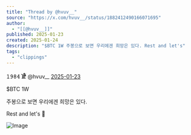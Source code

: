 ```yaml
---
title: "Thread by @hvuv__"
source: "https://x.com/hvuv__/status/1882412490166071695"
author:
  - "[[@hvuv__]]"
published: 2025-01-23
created: 2025-01-24
description: "$BTC 1W 주봉으로 보면 우리에겐 희망은 있다. Rest and let's"
tags:
  - "clippings"
---
```

**𝟷𝟿𝟾𝟺 𓁁** @hvuv\_\_ [2025-01-23](https://x.com/hvuv__/status/1882412490166071695)

$BTC 1W

주봉으로 보면 우리에겐 희망은 있다.

Rest and let's 🚀

![Image](https://pbs.twimg.com/media/Gh-sLkPbAAADyiV?format=jpg&name=large)